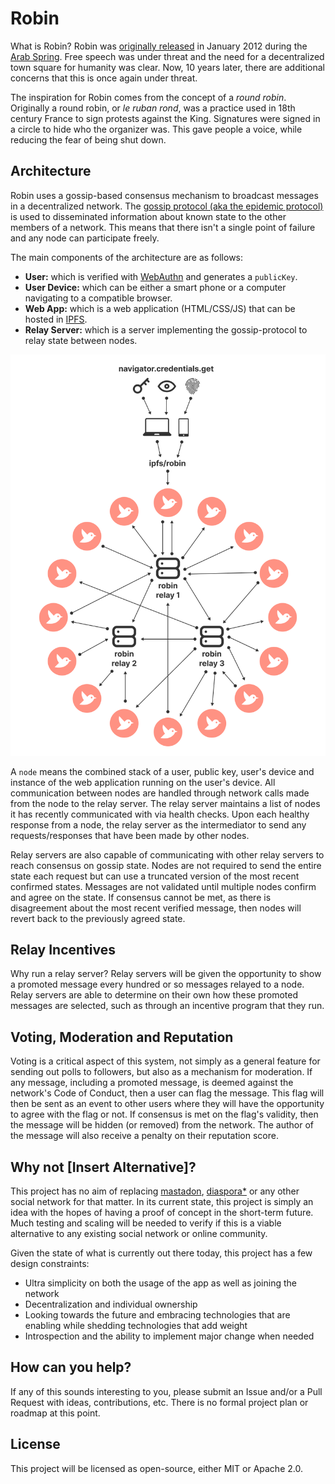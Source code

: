 # Robin

What is Robin? Robin was [originally released](https://github.com/drewry/Robin/commit/fb150ce258b30f7ac635d0f0f3d876920771f9d6) in January 2012 during the [Arab Spring](https://en.wikipedia.org/wiki/Arab_Spring). Free speech was under threat and the need for a decentralized town square for humanity was clear. Now, 10 years later, there are additional concerns that this is once again under threat.

The inspiration for Robin comes from the concept of a _round robin_. Originally a round robin, or _le ruban rond_, was a practice used in 18th century France to sign protests against the King. Signatures were signed in a circle to hide who the organizer was. This gave people a voice, while reducing the fear of being shut down.

## Architecture

Robin uses a gossip-based consensus mechanism to broadcast messages in a decentralized network. The [gossip protocol (aka the epidemic protocol)](https://en.wikipedia.org/wiki/Gossip_protocol) is used to disseminated information about known state to the other members of a network. This means that there isn't a single point of failure and any node can participate freely.

The main components of the architecture are as follows:

- __User:__  which is verified with [WebAuthn](https://webauthn.io/) and generates a `publicKey`.
- __User Device:__  which can be either a smart phone or a computer navigating to a compatible browser.
- __Web App:__ which is a web application (HTML/CSS/JS) that can be hosted in [IPFS](https://ipfs.tech/).
- __Relay Server:__ which is a server implementing the gossip-protocol to relay state between nodes.

![Robin architecture](./docs/assets/images/architecture.png)

A `node` means the combined stack of a user, public key, user's device and instance of the web application running on the user's device. All communication between nodes are handled through network calls made from the node to the relay server. The relay server maintains a list of nodes it has recently communicated with via health checks. Upon each healthy response from a node, the relay server as the intermediator to send any requests/responses that have been made by other nodes.

Relay servers are also capable of communicating with other relay servers to reach consensus on gossip state. Nodes are not required to send the entire state each request but can use a truncated version of the most recent confirmed states. Messages are not validated until multiple nodes confirm and agree on the state. If consensus cannot be met, as there is disagreement about the most recent verified message, then nodes will revert back to the previously agreed state.

## Relay Incentives

Why run a relay server? Relay servers will be given the opportunity to show a promoted message every hundred or so messages relayed to a node. Relay servers are able to determine on their own how these promoted messages are selected, such as through an incentive program that they run.

## Voting, Moderation and Reputation

Voting is a critical aspect of this system, not simply as a general feature for sending out polls to followers, but also as a mechanism for moderation. If any message, including a promoted message, is deemed against the network's Code of Conduct, then a user can flag the message. This flag will then be sent as an event to other users where they will have the opportunity to agree with the flag or not. If consensus is met on the flag's validity, then the message will be hidden (or removed) from the network. The author of the message will also receive a penalty on their reputation score.

## Why not [Insert Alternative]?

This project has no aim of replacing [mastadon](https://joinmastodon.org/), [diaspora*](https://diasporafoundation.org/) or any other social network for that matter. In its current state, this project is simply an idea with the hopes of having a proof of concept in the short-term future. Much testing and scaling will be needed to verify if this is a viable alternative to any existing social network or online community.

Given the state of what is currently out there today, this project has a few design constraints:

- Ultra simplicity on both the usage of the app as well as joining the network
- Decentralization and individual ownership
- Looking towards the future and embracing technologies that are enabling while shedding technologies that add weight
- Introspection and the ability to implement major change when needed

## How can you help?

If any of this sounds interesting to you, please submit an Issue and/or a Pull Request with ideas, contributions, etc. There is no formal project plan or roadmap at this point.

## License

This project will be licensed as open-source, either MIT or Apache 2.0.
